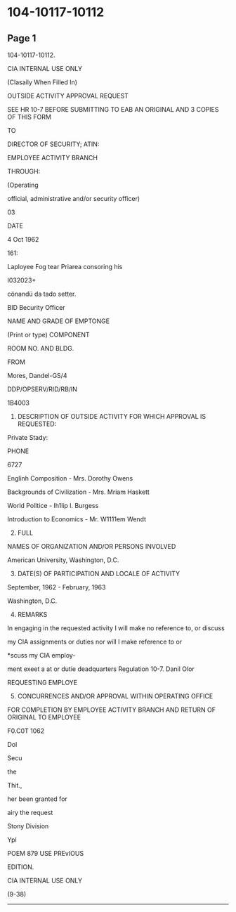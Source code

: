# 104-10117-10112

## Page 1

104-10117-10112.

CIA INTERNAL USE ONLY

(Clasaily When Filled In)

OUTSIDE ACTIVITY APPROVAL REQUEST

SEE HR 10-7 BEFORE SUBMITTING TO EAB AN ORIGINAL AND 3 COPIES OF THIS FORM

TO

DIRECTOR OF SECURITY; ATIN:

EMPLOYEE ACTIVITY BRANCH

THROUGH:

(Operating

official, administrative and/or security officer)

03

DATE

4 Oct 1962

161:

Laployee Fog tear Priarea consoring his

I032023+

cönandü da tado setter.

BID Becurity Officer

NAME AND GRADE OF EMPTONGE

(Print or type) COMPONENT

ROOM NO. AND BLDG.

FROM

Mores, Dandel-GS/4

DDP/OPSERV/RID/RB/IN

1B4003

1. DESCRIPTION OF OUTSIDE ACTIVITY FOR WHICH APPROVAL IS REQUESTED:

Private Stady:

PHONE

6727

Englinh Composition - Mrs. Dorothy Owens

Backgrounds of Civilization - Mrs. Mriam Haskett

World Polltice - Ih1lip l. Burgess

Introduction to Economics - Mr. W1111em Wendt

2. FULL

NAMES OF ORGANIZATION AND/OR PERSONS INVOLVED

American University, Washington, D.C.

3. DATE(S) OF PARTICIPATION AND LOCALE OF ACTIVITY

September, 1962 - February, 1963

Washington, D.C.

4. REMARKS

In engaging in the requested activity I will make no reference to, or discuss

my CIA assignments or duties nor will I make reference to or

*scuss my CIA employ-

ment exeet a at or dutie deadquarters Regulation 10-7. Danil Olor

REQUESTING EMPLOYE

5. CONCURRENCES AND/OR APPROVAL WITHIN OPERATING OFFICE

FOR COMPLETION BY EMPLOYEE ACTIVITY BRANCH AND RETURN OF ORIGINAL TO EMPLOYEE

F0.C0T 1062

Dol

Secu

the

Thit.,

her been granted for

airy the request

Stony Division

Ypl

POEM 879 USE PREvIOUS

EDITION.

CIA INTERNAL USE ONLY

(9-38)

---

